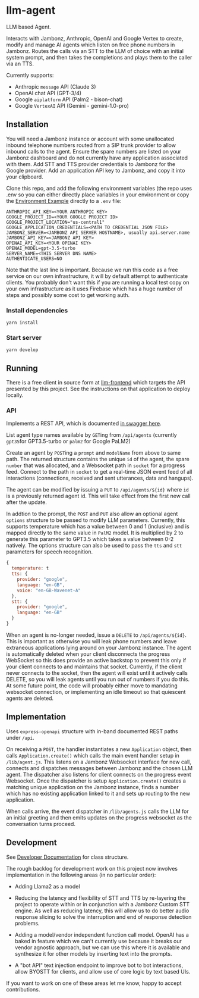 # llm-agent

LLM based Agent.

Interacts with Jambonz, Anthropic, OpenAI and Google Vertex to create, modify and manage AI agents which listen on free phone numbers in Jambonz. Routes the calls via an STT to the LLM of choice with an initial system prompt, and then takes the completions and plays them to the caller via an TTS.

Currently supports:
 * Anthropic `message` API (Claude 3)
 * OpenAI chat API (GPT-3/4)
 * Google `aiplatform` API (Palm2 - bison-chat)
 * Google `VertexAI` API (Gemini - gemini-1.0-pro)

## Installation

You will need a Jambonz instance or account with some unallocated inbound telephone numbers routed from a SIP trunk provider to allow inbound calls to the agent.
Ensure the spare numbers are listed on your Jambonz dashboard and do not currently have any application associated with them. Add STT and TTS provider credentials to Jambonz for the Google provider. Add an application API key to Jambonz, and copy it into your clipboard.

Clone this repo, and add the following environment variables (the repo uses .env so you can either directly place variables in your environment or copy the [Environment Example](https://github.com/aplisay/llm-agent/blob/main/environment-example) directly to a `.env` file:

```shell
ANTHROPIC_API_KEY=<YOUR ANTHROPIC KEY>
GOOGLE_PROJECT_ID=<YOUR GOOGLE PROJECT ID>
GOOGLE_PROJECT_LOCATION="us-central1"
GOOGLE_APPLICATION_CREDENTIALS=<PATH TO CREDENTIAL JSON FILE>
JAMBONZ_SERVER=<JAMBONZ API SERVER HOSTNAME>, usually api.server.name
JAMBONZ_API_KEY=<JAMBONZ API KEY>
OPENAI_API_KEY=<YOUR OPENAI KEY>
OPENAI_MODEL=gpt-3.5-turbo
SERVER_NAME=<THIS SERVER DNS NAME>
AUTHENTICATE_USERS=NO
```
Note that the last line is important. Because we run this code as a free service on our own infrastructure, it will by default attempt to authenticate clients. You probably don't want this if you are running a local test copy on your own infrastructure as it uses Firebase which has a huge number of steps and possibly some cost to get working auth.
### Install dependencies

```yarn install```

### Start server

```yarn develop```



## Running

There is a free client in source form at [llm-frontend](https://github.com/aplisay/llm-frontend) which targets the API presented by this project.
See the instructions on that application to deploy locally.

### API

Implements a REST API, which is documented [in swagger here](https://llm.aplisay.com/api).

List agent type names available by `GET`ing from `/api/agents` (currently `gpt35`for GPT3.5-turbo or `palm2` for Google PaLM2)

Create an agent by `POST`ing a `prompt` and `modelName` from above to same path. The returned structure contains the unique `id` of the agent, the spare `number` that was allocated, and a Websocket path in `socket` for a progress feed. Connect to the path in `socket` to get a real-time JSON event feed of all interactions (connections, received and sent utterances, data and hangups).

The agent can be modified by issuing a `PUT` to `/api/agents/${id}` where `id` is a previously returned agent id. This will take effect from the first new call after the update.

In addtion to the prompt, the `POST` and `PUT` also allow an optional agent `options` structure to be passed to modify LLM parameters.
Currently, this supports temperature which has a value between 0 and 1 (inclusive) and is mapped directly to the same value in `PalM2` model. It is multiplied by 2 to generate this parameter to GPT3.5 which takes a value between 0-2 natively. The options structure can also be used to pass the `tts` and `stt` parameters for speech recognition.

```javascript
{
  temperature: t
  tts: {
    provider: "google",
    language: "en-GB",
    voice: "en-GB-Wavenet-A"
  },
  stt: {
    provider: "google",
    language: "en-GB"
  }
}
```

When an agent is no-longer needed, issue a `DELETE` to `/api/agents/${id}`. This is important as otherwise you will leak phone numbers and leave extraneous applications lying around on your Jambonz instance.
The agent is automatically deleted when your client disconnects the progress WebSocket so this does provide an active backstop to prevent this only if your client connects to and maintains that socket.
Currently, if the client never connects to the socket, then the agent will exist until it actively calls DELETE, so you will leak agents until you run out of numbers if you do this.
At some future point, the code will probably either move to mandating websocket connection, or implementing an idle timeout so that quiescent agents are deleted.

## Implementation

Uses `express-openapi` structure with in-band documented REST paths under `/api`.

On receiving a `POST`, the handler instantiates a new `Application` object, then calls `Application.create()` which calls the main event handler setup in `/lib/agent.js`. This listens on a Jambonz Websocket interface for new call, connects and dispatches messages between Jambonz and the chosen LLM agent. The dispatcher also listens for client connects on the progress event Websocket.
Once the dispatcher is setup `Application.create()` creates a matching unique application on the Jambonz instance, finds a number which has no existing application linked to it and sets up routing to the new application.

When calls arrive, the event dispatcher in `/lib/agents.js` calls the LLM for an initial greeting and then emits updates on the progress websocket as the conversation turns proceed.

## Development

See [Developer Documentation](API.md) for class structure.

The rough backlog for development work on this project now involves implementation in the following areas (in no particular order):

  *  Adding Llama2 as a model

  *  Reducing the latency and flexibility of STT and TTS by re-layering the project to operate within or in conjunction with a Jambonz Custom STT engine.
  As well as reducing latency, this will allow us to do better audio response slicing to solve the interruption and end of response detection problems.

  *  Adding a model/vendor independent function call model. OpenAI has a baked in feature which we can't currently use because it breaks our vendor agnostic approach, but we can use this where it is available and synthesize it for other models by inserting text into the prompts.

  *  A "bot API" text injection endpoint to improve bot to bot interactions, allow BYOSTT for clients, and allow use of core logic by text based UIs.

If you want to work on one of these areas let me know, happy to accept contributions.
